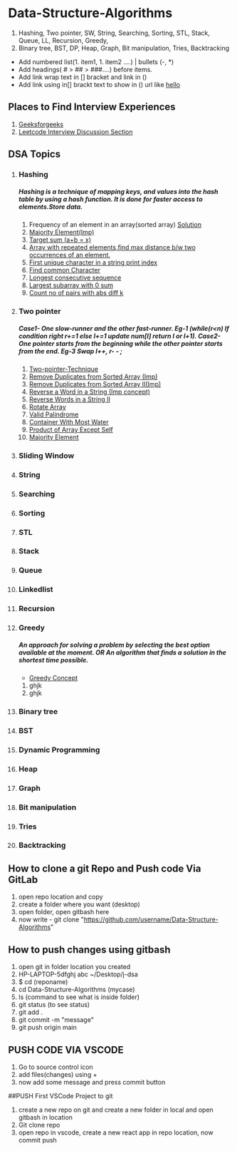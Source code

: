 # Data-Structure-Algorithms
1. Hashing, Two pointer, SW, String, Searching, Sorting, STL, Stack, Queue, LL, Recursion, Greedy, 
1. Binary tree, BST, DP, Heap, Graph, Bit manipulation, Tries, Backtracking
- Add numbered list(1. item1, 1. item2 ....) | bullets (-, *)
- Add headings( # > ## > ###....) before items.
- Add link wrap text in [] bracket and link in ()
- Add link using in[] brackt text to show in () url like [hello](url)

## Places to Find Interview Experiences
1. [Geeksforgeeks](https://www.geeksforgeeks.org/company-interview-corner/?ref=ghm)
1. [Leetcode Interview Discussion Section](https://leetcode.com/discuss/interview-question?currentPage=1&orderBy=hot&query=)

## DSA Topics

1. ### Hashing
   ##### Hashing is a technique of mapping keys, and values into the hash table by using a hash function. It is done for faster access to elements.Store data.
   1. Frequency of an element in an array(sorted array) [Solution](https://ide.geeksforgeeks.org/online-java-compiler/8da766d7-211e-4225-b2ec-f3afd1eb5c4b)
   2. [Majority Element(Imp)](https://leetcode.com/problems/majority-element/?envType=study-plan-v2&envId=top-interview-150)
   3. [Target sum (a+b = x)](https://leetcode.com/problems/two-sum/submissions/)
   4. [Array with repeated elements,find max distance b/w two occurrences of an element.](https://practice.geeksforgeeks.org/problems/max-distance-between-same-elements/1?utm_source=gfg&utm_medium=article&utm_campaign=bottom_sticky_on_article)
   5. [First unique character in a string print index ](https://leetcode.com/problems/first-unique-character-in-a-string/submissions/)
   6. [Find common Character](https://leetcode.com/problems/find-common-characters/submissions/)
   7. [Longest consecutive sequence ](https://leetcode.com/problems/longest-consecutive-sequence/description/)
   8. [ Largest subarray with 0 sum ](https://practice.geeksforgeeks.org/problems/largest-subarray-with-0-sum/1?utm_source=gfg&utm_medium=article&utm_campaign=bottom_sticky_on_article)
   9. [Count no of pairs with abs diff k](https://leetcode.com/problems/count-number-of-pairs-with-absolute-difference-k/submissions/)
      
3. ### Two pointer
   ##### Case1- One slow-runner and the other fast-runner. Eg-1 (while(r<n) If condition right r+=1 else l+=1 update num[l] return l or l+1). Case2- One pointer starts from the beginning while the other pointer starts from the end. Eg-3 Swap l++, r- - ;
   1. [Two-pointer-Technique](https://leetcode.com/articles/two-pointer-technique/)
   2. [Remove Duplicates from Sorted Array (Imp)](https://leetcode.com/problems/remove-duplicates-from-sorted-array/)
   3. [Remove Duplicates from Sorted Array II(Imp)](https://leetcode.com/problems/remove-duplicates-from-sorted-array-ii/submissions/1187796672/?envType=study-plan-v2&envId=top-interview-150)
   4. [Reverse a Word in a String (Imp concept) ](https://leetcode.com/problems/reverse-words-in-a-string/submissions/1186330470/)
   5. [Reverse Words in a String II](https://ide.geeksforgeeks.org/online-java-compiler/f5d7fdac-f0b0-4e6e-b583-78c98e8b3234)
   6. [Rotate Array](https://leetcode.com/problems/rotate-array/)
   7. [Valid Palindrome](https://leetcode.com/problems/valid-palindrome/)
   8. [Container With Most Water](https://leetcode.com/problems/container-with-most-water/)
   9. [Product of Array Except Self](https://leetcode.com/problems/product-of-array-except-self/)
   10. [Majority Element](https://leetcode.com/problems/majority-element/?envType=study-plan-v2&envId=top-interview-150)
5. ### Sliding Window
6. ### String
1. ### Searching
1. ### Sorting
1. ### STL
1. ### Stack
1. ### Queue
1. ### Linkedlist
1. ### Recursion
1. ### Greedy
   ##### An approach for solving a problem by selecting the best option available at the moment. OR An algorithm that finds a solution in the shortest time possible.
   - [Greedy Concept](https://hackerearth.com/practice/algorithms/greedy/basics-of-greedy-algorithms/tutorial/)
   1. ghjk
   2. ghjk
1. ### Binary tree
1. ### BST
1. ### Dynamic Programming
1. ### Heap
1. ### Graph
1. ### Bit manipulation
1. ### Tries
1. ### Backtracking

## How to clone a git Repo and Push code Via GitLab

1. open repo location and copy
1. create a folder where you want (desktop)
1. open folder, open gitbash here
1. now write - git clone "https://github.com/username/Data-Structure-Algorithms"
## How to push changes using gitbash
1. open git in folder location you created
1. HP-LAPTOP-5dfghj abc ~/Desktop/j-dsa
1. $ cd (reponame)
1. cd Data-Structure-Algorithms (mycase)
1. ls (command to see what is inside folder)
1. git status (to see status)
1. git add .
1. git commit -m "message"
1. git push origin main

## PUSH CODE VIA VSCODE
1. Go to source control icon
1. add files(changes) using + 
1. now add some message and press commit button

##PUSH First VSCode Project to git
1. create a new repo on git and create a new folder in local and open gitbash in location
1. Git clone repo
1. open repo in vscode, create a new react app in repo location, now commit push




